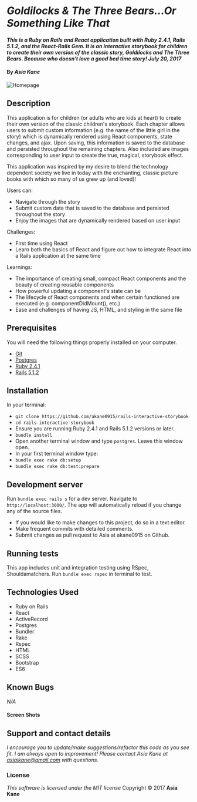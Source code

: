 # _Goldilocks & The Three Bears...Or Something Like That_

#### _This is a Ruby on Rails and React application built with Ruby 2.4.1, Rails 5.1.2, and the React-Rails Gem.  It is an interactive storybook for children to create their own version of the classic story, Goldilocks and The Three Bears.  Because who doesn't love a good bed time story!  July 20, 2017_

#### By _**Asia Kane**_

![Homepage](./app/assets/images/homepage-ss.png)

## Description

This application is for children (or adults who are kids at heart) to create their own version of the classic children's storybook.  Each chapter allows users to submit custom information (e.g. the name of the little girl in the story) which is dynamically rendered using React components, state changes, and ajax.  Upon saving, this information is saved to the database and persisted throughout the remaining chapters.  Also included are images corresponding to user input to create the true, magical, storybook effect.  

This application was inspired by my desire to blend the technology dependent society we live in today with the enchanting, classic picture books with which so many of us grew up (and loved)!

Users can:
- Navigate through the story
- Submit custom data that is saved to the database and persisted throughout the story
- Enjoy the images that are dynamically rendered based on user input

Challenges:
- First time using React
- Learn both the basics of React and figure out how to integrate React into a Rails application at the same time

Learnings:
- The importance of creating small, compact React components and the beauty of creating reusable components
- How powerful updating a component's state can be
- The lifecycle of React components and when certain functioned are executed (e.g. componentDidMount(), etc.)
- Ease and challenges of having JS, HTML, and styling in the same file

## Prerequisites

You will need the following things properly installed on your computer.

* [Git](https://git-scm.com/)
* [Postgres](https://www.postgresql.org/)
* [Ruby 2.4.1](https://www.ruby-lang.org/en/downloads/)
* [Rails 5.1.2](http://rubyonrails.org/)

## Installation

In your terminal:
* `git clone https://github.com/akane0915/rails-interactive-storybook`
* `cd rails-interactive-storybook`
* Ensure you are running Ruby 2.4.1 and Rails 5.1.2 versions or later.
* `bundle install`
* Open another terminal window and type `postgres`.  Leave this window open.
* In your first terminal window type:
* `bundle exec rake db:setup`
* `bundle exec rake db:test:prepare`

## Development server

Run `bundle exec rails s` for a dev server. Navigate to `http://localhost:3000/`. The app will automatically reload if you change any of the source files.

* If you would like to make changes to this project, do so in a text editor.
* Make frequent commits with detailed comments.
* Submit changes as pull request to Asia at akane0915 on Github.

## Running tests

This app includes unit and integration testing using RSpec, Shouldamatchers.
Run `bundle exec rspec` in terminal to test.

## Technologies Used

* Ruby on Rails
* React
* ActiveRecord
* Postgres
* Bundler
* Rake
* Rspec
* HTML
* SCSS
* Bootstrap
* ES6

## Known Bugs
_N/A_

#### Screen Shots


## Support and contact details
_I encourage you to update/make suggestions/refactor this code as you see fit. I am always open to improvement! Please contact Asia Kane at asialkane@gmail.com with questions._

### License
*This software is licensed under the MIT license*
Copyright © 2017 **Asia Kane**
